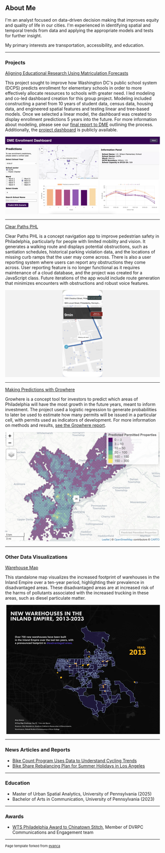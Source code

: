 ## About Me
  I'm an analyst focused on data-driven decision making that improves equity and quality of life in our cities. I'm experienced in identifying spatial and temporal trends from data and applying the appropriate models and tests for further insight.

  My primary interests are transportation, accessibility, and education. 

---
### Projects

[Aligning Educational Research Using Matriculation Forecasts](http://example.com/)

This project sought to improve how Washington DC's public school system (DCPS) predicts enrollment for elementary schools in order to more effectively allocate resources to schools with greater need. I led modeling and co-led dashboard creation for this group project. Modeling included constructing a panel from 10 years of student data, census data, housing data, and engineered spatial features and testing linear and tree-based models. Once we selected a linear model, the dashboard was created to display enrollment predictions 5 years into the future. For more information about modeling, please see our [final report to DME](https://pennmusa.github.io/MUSA_801.io/project_41/DCED.html) outlining the process. Additionally, the [project dashboard](https://jasmine-404.github.io/DME-Enrollment-Dashboard/) is publicly available.

<img src="images/dme_dashboard.png?raw=true"/>

---

[Clear Paths PHL](https://solanoamy.github.io/engagement-project/)

Clear Paths PHL is a concept navigation app to improve pedestrian safety in Philadelphia, particularly for people with limited mobility and vision. It generates a walking route and displays potential obstructions, such as santiation schedules, historical parking violation data, and the locations of missing curb ramps that the user may come across. There is also a user reporting system where users can report any obstructions they come across. User reporting feature is no longer functional as it requires maintenance of a cloud database, and the project was created for a JavaScript class. Future iterations of the app would include route generation that minimizes encounters with obstructions and robust voice features.

<img src="images/ped_app.jpeg?raw=true"/>

---

[Making Predictions with Growhere](musa-580-final_2024-12-13.html)

Growhere is a concept tool for investors to predict which areas of Philadelphia will have the most growth in the future years, meant to inform investment. The project used a logistic regression to generate probabilities to later be used to estimate how many permits will be issued in a particular cell, with permits used as indicators of development. For more information on methods and results, [see the Growhere report](musa-580-final_2024-12-13.html).

<img src="images/growhere.png?raw=true"/>

---

### Other Data Visualizations

[Warehouse Map](https://github.com/solanoamy/30DayMap24/blob/main/scripts/12-amy.R)

This standalone map visualizes the increased footprint of warehouses in the Inland Empire over a ten-year period, highlighting their prevalence in disadvantaged areas. These disadvantaged areas are at increased risk of the harms of pollutants associated with the increased trucking in these areas, such as diesel particulate matter. 

<img src="images/12-timespace-amy.gif"/>

---
### News Articles and Reports

- [Bike Count Program Uses Data to Understand Cycling Trends](https://www.dvrpc.org/news/2024/bicycle-count-program/)
- [Bike Share Rebalancing Plan for Summer Holidays in Los Angeles](solano_HW5.html)

---
### Education

 - Master of Urban Spatial Analytics, University of Pennsylvania (2025)
 - Bachelor of Arts in Communication, University of Pennsylvania (2023)

---

### Awards

- [WTS Philadelphia Award to Chinatown Stitch](https://dvrpc.org/news/2024/chinatown-stitch-receives-wts-award/), Member of DVRPC Communications and Engagement team


---
<p style="font-size:11px">Page template forked from <a href="https://github.com/evanca/quick-portfolio">evanca</a></p>
<!-- Remove above link if you don't want to attibute -->
